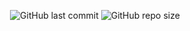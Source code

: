 <p align="center">
  <img alt="GitHub last commit" src="https://img.shields.io/github/last-commit/ThiagoBenevides/deep_learning?style=plastic">
  <img alt= "GitHub repo size" src= "!https://img.shields.io/github/repo-size/ThiagoBenevides/deep_learning">
 </p>
